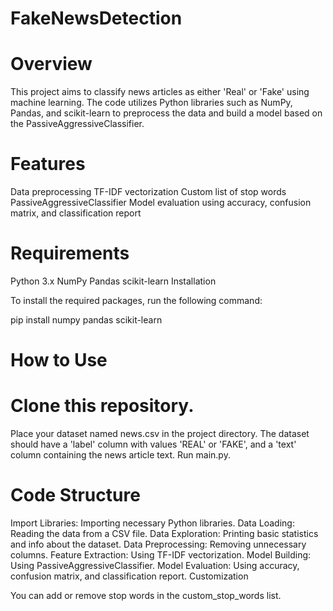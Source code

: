 # FakeNewsDetection

# Overview

This project aims to classify news articles as either 'Real' or 'Fake' using machine learning. The code utilizes Python libraries such as NumPy, Pandas, and scikit-learn to preprocess the data and build a model based on the PassiveAggressiveClassifier.

# Features

Data preprocessing
TF-IDF vectorization
Custom list of stop words
PassiveAggressiveClassifier
Model evaluation using accuracy, confusion matrix, and classification report

# Requirements

Python 3.x
NumPy
Pandas
scikit-learn
Installation

To install the required packages, run the following command:

pip install numpy pandas scikit-learn

# How to Use

# Clone this repository.
Place your dataset named news.csv in the project directory. The dataset should have a 'label' column with values 'REAL' or 'FAKE', and a 'text' column containing the news article text.
Run main.py.

# Code Structure

Import Libraries: Importing necessary Python libraries.
Data Loading: Reading the data from a CSV file.
Data Exploration: Printing basic statistics and info about the dataset.
Data Preprocessing: Removing unnecessary columns.
Feature Extraction: Using TF-IDF vectorization.
Model Building: Using PassiveAggressiveClassifier.
Model Evaluation: Using accuracy, confusion matrix, and classification report.
Customization

You can add or remove stop words in the custom_stop_words list.
